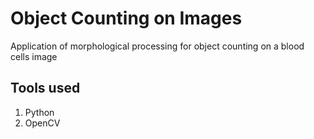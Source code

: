 # Object Counting on Images

Application of morphological processing for object counting on a blood cells image

## Tools used
1. Python
2. OpenCV
